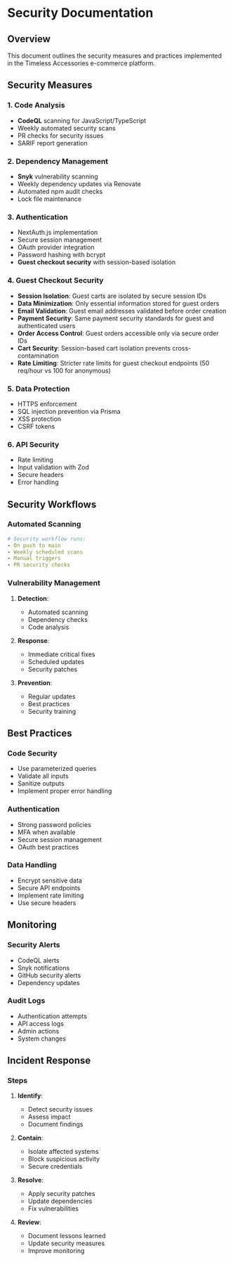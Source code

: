 # Security Documentation

## Overview
This document outlines the security measures and practices implemented in the Timeless Accessories e-commerce platform.

## Security Measures

### 1. Code Analysis
- **CodeQL** scanning for JavaScript/TypeScript
- Weekly automated security scans
- PR checks for security issues
- SARIF report generation

### 2. Dependency Management
- **Snyk** vulnerability scanning
- Weekly dependency updates via Renovate
- Automated npm audit checks
- Lock file maintenance

### 3. Authentication
- NextAuth.js implementation
- Secure session management
- OAuth provider integration
- Password hashing with bcrypt
- **Guest checkout security** with session-based isolation

### 4. Guest Checkout Security
- **Session Isolation**: Guest carts are isolated by secure session IDs
- **Data Minimization**: Only essential information stored for guest orders
- **Email Validation**: Guest email addresses validated before order creation
- **Payment Security**: Same payment security standards for guest and authenticated users
- **Order Access Control**: Guest orders accessible only via secure order IDs
- **Cart Security**: Session-based cart isolation prevents cross-contamination
- **Rate Limiting**: Stricter rate limits for guest checkout endpoints (50 req/hour vs 100 for anonymous)

### 5. Data Protection
- HTTPS enforcement
- SQL injection prevention via Prisma
- XSS protection
- CSRF tokens

### 6. API Security
- Rate limiting
- Input validation with Zod
- Secure headers
- Error handling

## Security Workflows

### Automated Scanning
```yaml
# Security workflow runs:
- On push to main
- Weekly scheduled scans
- Manual triggers
- PR security checks
```

### Vulnerability Management
1. **Detection**:
   - Automated scanning
   - Dependency checks
   - Code analysis

2. **Response**:
   - Immediate critical fixes
   - Scheduled updates
   - Security patches

3. **Prevention**:
   - Regular updates
   - Best practices
   - Security training

## Best Practices

### Code Security
- Use parameterized queries
- Validate all inputs
- Sanitize outputs
- Implement proper error handling

### Authentication
- Strong password policies
- MFA when available
- Secure session management
- OAuth best practices

### Data Handling
- Encrypt sensitive data
- Secure API endpoints
- Implement rate limiting
- Use secure headers

## Monitoring

### Security Alerts
- CodeQL alerts
- Snyk notifications
- GitHub security alerts
- Dependency updates

### Audit Logs
- Authentication attempts
- API access logs
- Admin actions
- System changes

## Incident Response

### Steps
1. **Identify**:
   - Detect security issues
   - Assess impact
   - Document findings

2. **Contain**:
   - Isolate affected systems
   - Block suspicious activity
   - Secure credentials

3. **Resolve**:
   - Apply security patches
   - Update dependencies
   - Fix vulnerabilities

4. **Review**:
   - Document lessons learned
   - Update security measures
   - Improve monitoring 
